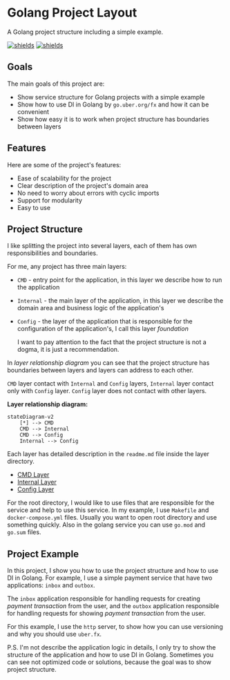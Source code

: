 # Golang Project Layout

<p id="description">A Golang project structure including a simple example.</p>
<p>
    <a href="https://tip.golang.org/doc/go1.21"><img src="https://badgen.net/badge/golang/v1.21/3988FB" alt="shields"></a>
    <a href="https://github.com/uber-go/fx"><img src="https://badgen.net/badge/uber.fx/v1.20/39d353" alt="shields"></a>
</p>

## Goals

The main goals of this project are:
 - Show service structure for Golang projects with a simple example
 - Show how to use DI in Golang by `go.uber.org/fx` and how it can be convenient
 - Show how easy it is to work when project structure has boundaries between layers

## Features

Here are some of the project's features:

 - Ease of scalability for the project
 - Clear description of the project's domain area 
 - No need to worry about errors with cyclic imports
 - Support for modularity
 - Easy to use


## Project Structure

I like splitting the project into several layers, each of them has own responsibilities and boundaries.

For me, any project has three main layers:
  - `CMD` - entry point for the application, in this layer we describe how to run the application
  - `Internal` - the main layer of the application, in this layer we describe the domain area and business logic of the application's
  - `Config` - the layer of the application that is responsible for the configuration of the application's, I call this layer *foundation*


    I want to pay attention to the fact that the project structure is not a dogma, it is just a recommendation.


In *layer relationship diagram* you can see that the project structure has boundaries between layers and layers can address to each other.

`CMD` layer contact with `Internal` and `Config` layers, `Internal` layer contact only with `Config` layer. `Config` layer does not contact with other layers.

**Layer relationship diagram:**
```mermaid
stateDiagram-v2
    [*] --> CMD
    CMD --> Internal
    CMD --> Config
    Internal --> Config
```

Each layer has detailed description in the `readme.md` file inside the layer directory.

- [CMD Layer](cmd/readme.md)
- [Internal Layer](internal/readme.md)
- [Config Layer](config/readme.md)

For the root directory, I would like to use files that are responsible for the service and help to use this service.
In my example, I use `Makefile` and `docker-compose.yml` files. Usually you want to open root directory and use something quickly.
Also in the golang service you can use `go.mod` and `go.sum` files.


## Project Example

In this project, I show you how to use the project structure and how to use DI in Golang.
For example, I use a simple payment service that have two applications: `inbox` and `outbox`.

The `inbox` application responsible for handling requests for creating *payment transaction* from the user, 
and the `outbox` application responsible for handling requests for showing *payment transaction* from the user.

For this example, I use the `http` server, to show how you can use versioning and why you should use `uber.fx`.

P.S. I'm not describe the application logic in details, I only try to show the structure of the application and how to use DI in Golang. Sometimes you can see not optimized code or solutions, because the goal was to show project structure.



